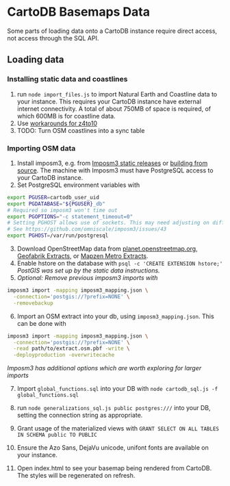 # CartoDB Basemaps Data

Some parts of loading data onto a CartoDB instance require direct access, not access through the SQL API.

## Loading data
### Installing static data and coastlines
1. run `node import_files.js` to import Natural Earth and Coastline data to your instance. This requires your CartoDB instance have external internet connectivity. A total of about 750MB of space is required, of which 600MB is for coastline data.
2. Use [workarounds for z4to10](https://github.com/CartoDB/CartoDB-basemaps/issues/42)
3. TODO: Turn OSM coastlines into a sync table

### Importing OSM data
1. Install imposm3, e.g. from [Imposm3 static releases](http://imposm.org/static/rel/) or [building from source](https://github.com/omniscale/imposm3). The machine with Imposm3 must have PostgreSQL access to your CartoDB instance.
2. Set PostgreSQL environment variables with
  ```sh
export PGUSER=cartodb_user_uid
export PGDATABASE="${PGUSER}_db"
# Required so imposm3 won't time out
export PGOPTIONS="-c statement_timeout=0"
# Setting PGHOST allows use of sockets. This may need adjusting on different OSes, or for network connections
# See https://github.com/omniscale/imposm3/issues/43
export PGHOST=/var/run/postgresql
```
3. Download OpenStreetMap data from [planet.openstreetmap.org](http://planet.openstreetmap.org/), [Geofabrik Extracts](http://download.geofabrik.de/), or [Mapzen Metro Extracts](https://mapzen.com/data/metro-extracts).
4. Enable hstore on the database with ``psql -c 'CREATE EXTENSION hstore;'``
  *PostGIS was set up by the static data instructions.*
5. *Optional: Remove previous imposm3 imports with*
  ```sh
  imposm3 import -mapping imposm3_mapping.json \
    -connection='postgis://?prefix=NONE' \
    -removebackup
```
6. Import an OSM extract into your db, using `imposm3_mapping.json`. This can be done with
  ```sh
  imposm3 import -mapping imposm3_mapping.json \
    -connection='postgis://?prefix=NONE' \
    -read path/to/extract.osm.pbf -write \
    -deployproduction -overwritecache
  ```
*Imposm3 has additional options which are worth exploring for larger imports*

7. Import `global_functions.sql` into your DB with `node cartodb_sql.js -f global_functions.sql`
8. run `node generalizations_sql.js public postgres:///` into your DB, setting the connection string as appropriate.

9. Grant usage of the materialized views with `GRANT SELECT ON ALL TABLES IN SCHEMA public TO PUBLIC`

8. Ensure the Azo Sans, DejaVu unicode, unifont fonts are available on your instance.
9. Open index.html to see your basemap being rendered from CartoDB. The styles will be regenerated on refresh.
